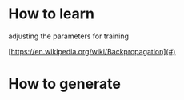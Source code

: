 # How to learn

adjusting the parameters for training

[https://en.wikipedia.org/wiki/Backpropagation](#)



# How to generate



